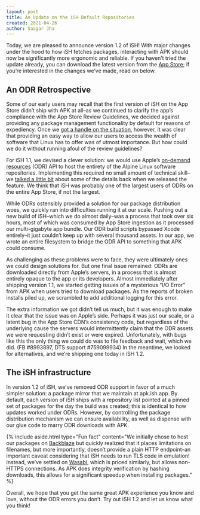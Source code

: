 ```yaml
---
layout: post
title: An Update on the iSH Default Repositories
created: 2021-04-26
author: Saagar Jha
---
```


Today, we are pleased to announce version 1.2 of iSH! With major changes under the hood to how iSH fetches packages, interacting with APK should now be significantly more ergonomic and reliable. If you haven’t tried the update already, you can download the latest version from the [App Store](https://apps.apple.com/us/app/ish-shell/id1436902243); if you’re interested in the changes we’ve made, read on below.

## An ODR Retrospective
Some of our early users may recall that the first version of iSH on the App Store didn’t ship with APK at all–as we continued to clarify the app’s compliance with the App Store Review Guidelines, we decided against providing any package management functionality by default for reasons of expediency. Once we [got a handle on the situation](https://ish.app/blog/app-store-removal), however, it was clear that providing an easy way to allow our users to access the wealth of software that Linux has to offer was of utmost importance. But how could we do it without running afoul of the review guidelines?

For iSH 1.1, we devised a clever solution: we would use Apple’s [on-demand resources](https://developer.apple.com/library/archive/documentation/FileManagement/Conceptual/On_Demand_Resources_Guide/) (ODR) API to host the entirety of the Alpine Linux software repositories. Implementing this required no small amount of technical skill–we [talked a little bit](https://twitter.com/iSH_app/status/1336770264885948416) about some of the details back when we released the feature. We think that iSH was probably one of the largest users of ODRs on the entire App Store, if not the largest.

While ODRs ostensibly provided a solution for our package distribution woes, we quickly ran into difficulties running it at our scale. Pushing out a new build of iSH–which we do almost daily–was a process that took over six hours, most of which was consumed by App Store ingestion as it processed our multi-gigabyte app bundle. Our ODR build scripts bypassed Xcode entirely–it just couldn’t keep up with several thousand assets. In our app, we wrote an entire filesystem to bridge the ODR API to something that APK could consume.

As challenging as these problems were to face, they were ultimately ones we could design solutions for. But one final issue remained: ODRs are downloaded directly from Apple’s servers, in a process that is almost entirely opaque to the app or its developers. Almost immediately after shipping version 1.1, we started getting issues of a mysterious “I/O Error” from APK when users tried to download packages. As the reports of broken installs piled up, we scrambled to add additional logging for this error.

The extra information we got didn’t tell us much, but it was enough to make it clear that the issue was on Apple’s side. Perhaps it was just our scale, or a latent bug in the App Store CDN’s consistency code, but regardless of the underlying cause the servers would intermittently claim that the ODR assets we were requesting didn’t exist or were expired. Unfortunately, with bugs like this the only thing we could do was to file feedback and wait, which we did. (FB #8993897, DTS support #759099934) In the meantime, we looked for alternatives, and we’re shipping one today in iSH 1.2.

## The iSH infrastructure
In version 1.2 of iSH, we’ve removed ODR support in favor of a much simpler solution: a package mirror that we maintain at apk.ish.app. By default, each version of iSH ships with a repository list pointed at a pinned set of packages for the day the build was created; this is identical to how updates worked under ODRs. However, by controlling the package distribution mechanism we can ensure availability, as well as dispense with our glue code to marry ODR downloads with APK.

{% include aside.html type="Fun fact" content="We initially chose to host our packages on [Backblaze](https://www.backblaze.com/b2/cloud-storage.html) but quickly realized that it places limitations on filenames, but more importantly, doesn’t provide a plain HTTP endpoint–an important caveat considering that iSH needs to run TLS code in emulation! Instead, we’ve settled on [Wasabi](https://wasabi.com/), which is priced similarly, but allows non-HTTPS connections. As APK does integrity verification by hashing downloads, this allows for a significant speedup when installing packages." %}

Overall, we hope that you get the same great APK experience you know and love, without the ODR errors you don’t. Try out iSH 1.2 and let us know what you think!
